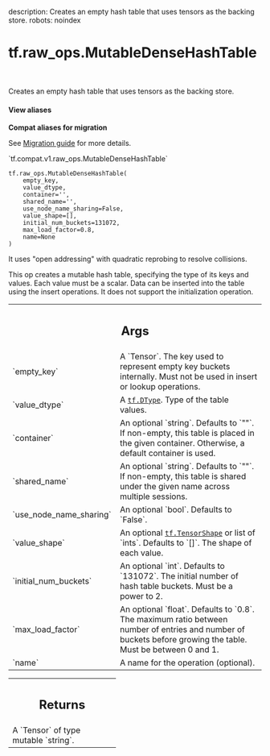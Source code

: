 description: Creates an empty hash table that uses tensors as the backing store.
robots: noindex

# tf.raw_ops.MutableDenseHashTable

<!-- Insert buttons and diff -->

<table class="tfo-notebook-buttons tfo-api nocontent" align="left">

</table>



Creates an empty hash table that uses tensors as the backing store.

<section class="expandable">
  <h4 class="showalways">View aliases</h4>
  <p>
<b>Compat aliases for migration</b>
<p>See
<a href="https://www.tensorflow.org/guide/migrate">Migration guide</a> for
more details.</p>
<p>`tf.compat.v1.raw_ops.MutableDenseHashTable`</p>
</p>
</section>

<pre class="devsite-click-to-copy prettyprint lang-py tfo-signature-link">
<code>tf.raw_ops.MutableDenseHashTable(
    empty_key,
    value_dtype,
    container=&#x27;&#x27;,
    shared_name=&#x27;&#x27;,
    use_node_name_sharing=False,
    value_shape=[],
    initial_num_buckets=131072,
    max_load_factor=0.8,
    name=None
)
</code></pre>



<!-- Placeholder for "Used in" -->

It uses "open addressing" with quadratic reprobing to resolve
collisions.

This op creates a mutable hash table, specifying the type of its keys and
values. Each value must be a scalar. Data can be inserted into the table using
the insert operations. It does not support the initialization operation.

<!-- Tabular view -->
 <table class="responsive fixed orange">
<colgroup><col width="214px"><col></colgroup>
<tr><th colspan="2"><h2 class="add-link">Args</h2></th></tr>

<tr>
<td>
`empty_key`
</td>
<td>
A `Tensor`.
The key used to represent empty key buckets internally. Must not
be used in insert or lookup operations.
</td>
</tr><tr>
<td>
`value_dtype`
</td>
<td>
A <a href="../../tf/dtypes/DType.md"><code>tf.DType</code></a>. Type of the table values.
</td>
</tr><tr>
<td>
`container`
</td>
<td>
An optional `string`. Defaults to `""`.
If non-empty, this table is placed in the given container.
Otherwise, a default container is used.
</td>
</tr><tr>
<td>
`shared_name`
</td>
<td>
An optional `string`. Defaults to `""`.
If non-empty, this table is shared under the given name across
multiple sessions.
</td>
</tr><tr>
<td>
`use_node_name_sharing`
</td>
<td>
An optional `bool`. Defaults to `False`.
</td>
</tr><tr>
<td>
`value_shape`
</td>
<td>
An optional <a href="../../tf/TensorShape.md"><code>tf.TensorShape</code></a> or list of `ints`. Defaults to `[]`.
The shape of each value.
</td>
</tr><tr>
<td>
`initial_num_buckets`
</td>
<td>
An optional `int`. Defaults to `131072`.
The initial number of hash table buckets. Must be a power
to 2.
</td>
</tr><tr>
<td>
`max_load_factor`
</td>
<td>
An optional `float`. Defaults to `0.8`.
The maximum ratio between number of entries and number of
buckets before growing the table. Must be between 0 and 1.
</td>
</tr><tr>
<td>
`name`
</td>
<td>
A name for the operation (optional).
</td>
</tr>
</table>



<!-- Tabular view -->
 <table class="responsive fixed orange">
<colgroup><col width="214px"><col></colgroup>
<tr><th colspan="2"><h2 class="add-link">Returns</h2></th></tr>
<tr class="alt">
<td colspan="2">
A `Tensor` of type mutable `string`.
</td>
</tr>

</table>


